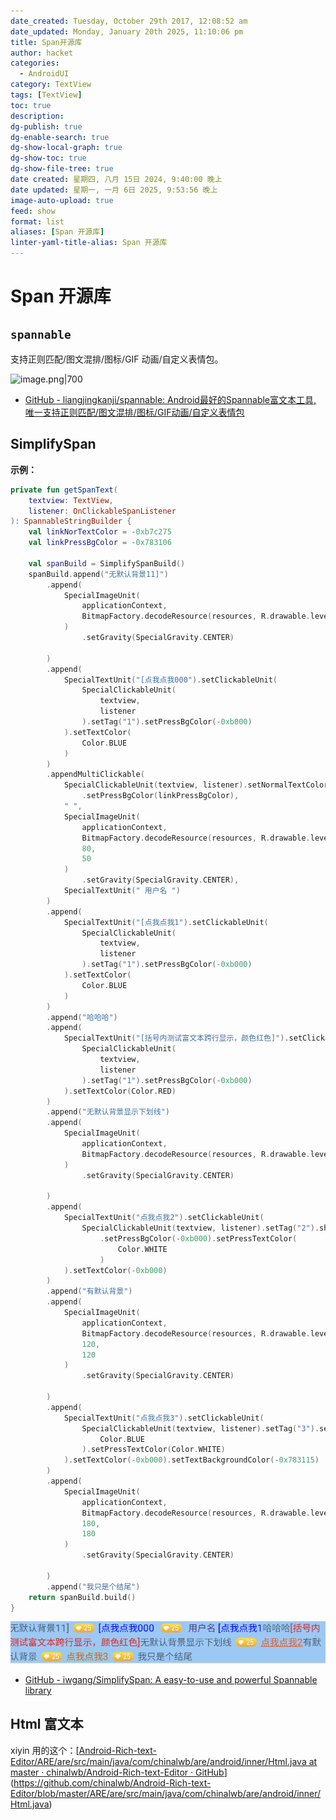 ```yaml
---
date_created: Tuesday, October 29th 2017, 12:08:52 am
date_updated: Monday, January 20th 2025, 11:10:06 pm
title: Span开源库
author: hacket
categories:
  - AndroidUI
category: TextView
tags: [TextView]
toc: true
description: 
dg-publish: true
dg-enable-search: true
dg-show-local-graph: true
dg-show-toc: true
dg-show-file-tree: true
date created: 星期四, 八月 15日 2024, 9:40:00 晚上
date updated: 星期一, 一月 6日 2025, 9:53:56 晚上
image-auto-upload: true
feed: show
format: list
aliases: [Span 开源库]
linter-yaml-title-alias: Span 开源库
---
```


# Span 开源库

## `spannable`

支持正则匹配/图文混排/图标/GIF 动画/自定义表情包。

![image.png|700](https://cdn.nlark.com/yuque/0/2023/png/694278/1689441477164-ccf5ca69-ac80-44da-b830-09026a8e42ea.png#averageHue=%23f8f8f7&clientId=u63521271-dfe4-4&from=paste&height=662&id=u421bfcd2&originHeight=1806&originWidth=1184&originalType=url&ratio=1.5&rotation=0&showTitle=false&size=508360&status=done&style=none&taskId=u6de2be81-ce8d-49e9-8db2-3932a37afa5&title=&width=434)

- [GitHub - liangjingkanji/spannable: Android最好的Spannable富文本工具, 唯一支持正则匹配/图文混排/图标/GIF动画/自定义表情包](https://github.com/liangjingkanji/spannable)

## SimplifySpan

**示例：**

```kotlin
private fun getSpanText(  
    textview: TextView,  
    listener: OnClickableSpanListener  
): SpannableStringBuilder {  
    val linkNorTextColor = -0xb7c275  
    val linkPressBgColor = -0x783106  
  
    val spanBuild = SimplifySpanBuild()  
    spanBuild.append("无默认背景11]")  
        .append(  
            SpecialImageUnit(  
                applicationContext,  
                BitmapFactory.decodeResource(resources, R.drawable.level)  
            )  
                .setGravity(SpecialGravity.CENTER)  
  
        )  
        .append(  
            SpecialTextUnit("[点我点我000").setClickableUnit(  
                SpecialClickableUnit(  
                    textview,  
                    listener  
                ).setTag("1").setPressBgColor(-0xb000)  
            ).setTextColor(  
                Color.BLUE  
            )  
        )  
        .appendMultiClickable(  
            SpecialClickableUnit(textview, listener).setNormalTextColor(linkNorTextColor)  
                .setPressBgColor(linkPressBgColor),  
            " ",  
            SpecialImageUnit(  
                applicationContext,  
                BitmapFactory.decodeResource(resources, R.drawable.level),  
                80,  
                50  
            )  
                .setGravity(SpecialGravity.CENTER),  
            SpecialTextUnit(" 用户名 ")  
        )  
        .append(  
            SpecialTextUnit("[点我点我1").setClickableUnit(  
                SpecialClickableUnit(  
                    textview,  
                    listener  
                ).setTag("1").setPressBgColor(-0xb000)  
            ).setTextColor(  
                Color.BLUE  
            )  
        )  
        .append("哈哈哈")  
        .append(  
            SpecialTextUnit("[括号内测试富文本跨行显示，颜色红色]").setClickableUnit(  
                SpecialClickableUnit(  
                    textview,  
                    listener  
                ).setTag("1").setPressBgColor(-0xb000)  
            ).setTextColor(Color.RED)  
        )  
        .append("无默认背景显示下划线")  
        .append(  
            SpecialImageUnit(  
                applicationContext,  
                BitmapFactory.decodeResource(resources, R.drawable.level)  
            )  
                .setGravity(SpecialGravity.CENTER)  
  
        )  
        .append(  
            SpecialTextUnit("点我点我2").setClickableUnit(  
                SpecialClickableUnit(textview, listener).setTag("2").showUnderline()  
                    .setPressBgColor(-0xb000).setPressTextColor(  
                        Color.WHITE  
                    )  
            ).setTextColor(-0xb000)  
        )  
        .append("有默认背景")  
        .append(  
            SpecialImageUnit(  
                applicationContext,  
                BitmapFactory.decodeResource(resources, R.drawable.level),  
                120,  
                120  
            )  
                .setGravity(SpecialGravity.CENTER)  
  
        )  
        .append(  
            SpecialTextUnit("点我点我3").setClickableUnit(  
                SpecialClickableUnit(textview, listener).setTag("3").setPressBgColor(  
                    Color.BLUE  
                ).setPressTextColor(Color.WHITE)  
            ).setTextColor(-0xb000).setTextBackgroundColor(-0x783115)  
        )  
        .append(  
            SpecialImageUnit(  
                applicationContext,  
                BitmapFactory.decodeResource(resources, R.drawable.level),  
                180,  
                180  
            )  
                .setGravity(SpecialGravity.CENTER)  
  
        )  
        .append("我只是个结尾")  
    return spanBuild.build()  
}
```

![image.png|500](https://raw.githubusercontent.com/hacket/ObsidianOSS/master/obsidian/20240604161254.png)

- [GitHub - iwgang/SimplifySpan: A easy-to-use and powerful Spannable library](https://github.com/iwgang/SimplifySpan)

## Html 富文本

xiyin 用的这个：[[Android-Rich-text-Editor/ARE/are/src/main/java/com/chinalwb/are/android/inner/Html.java at master · chinalwb/Android-Rich-text-Editor · GitHub](Html.java)](<https://github.com/chinalwb/Android-Rich-text-Editor/blob/master/ARE/are/src/main/java/com/chinalwb/are/android/inner/Html.java>)
